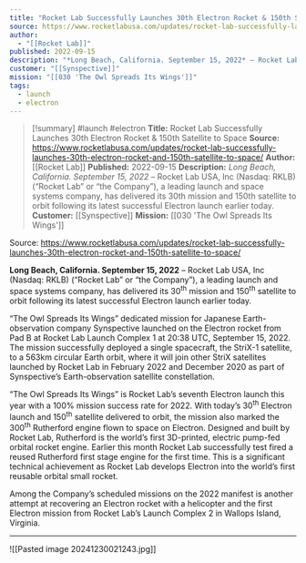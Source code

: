 ```yaml
---
title: "Rocket Lab Successfully Launches 30th Electron Rocket & 150th Satellite to Space "
source: https://www.rocketlabusa.com/updates/rocket-lab-successfully-launches-30th-electron-rocket-and-150th-satellite-to-space/
author:
  - "[[Rocket Lab]]"
published: 2022-09-15
description: "*Long Beach, California. September 15, 2022* – Rocket Lab USA, Inc (Nasdaq: RKLB) (“Rocket Lab” or “the Company”), a leading launch and space systems company, has delivered its 30th mission and 150th satellite to orbit following its latest successful Electron launch earlier today."
customer: "[[Synspective]]"
mission: "[[030 'The Owl Spreads Its Wings']]"
tags:
  - launch
  - electron
---
```

>[!summary]
#launch #electron
**Title:** Rocket Lab Successfully Launches 30th Electron Rocket & 150th Satellite to Space 
**Source:** https://www.rocketlabusa.com/updates/rocket-lab-successfully-launches-30th-electron-rocket-and-150th-satellite-to-space/
**Author:** [[Rocket Lab]]
**Published:** 2022-09-15
**Description:** *Long Beach, California. September 15, 2022* – Rocket Lab USA, Inc (Nasdaq: RKLB) (“Rocket Lab” or “the Company”), a leading launch and space systems company, has delivered its 30th mission and 150th satellite to orbit following its latest successful Electron launch earlier today.
**Customer:** [[Synspective]]
**Mission:** [[030 'The Owl Spreads Its Wings']]

Source: https://www.rocketlabusa.com/updates/rocket-lab-successfully-launches-30th-electron-rocket-and-150th-satellite-to-space/

**Long Beach, California. September 15, 2022** – Rocket Lab USA, Inc (Nasdaq: RKLB) (“Rocket Lab” or “the Company”), a leading launch and space systems company, has delivered its 30<sup>th</sup> mission and 150<sup>th</sup> satellite to orbit following its latest successful Electron launch earlier today.

“The Owl Spreads Its Wings” dedicated mission for Japanese Earth-observation company Synspective launched on the Electron rocket from Pad B at Rocket Lab Launch Complex 1 at 20:38 UTC, September 15, 2022. The mission successfully deployed a single spacecraft, the StriX-1 satellite, to a 563km circular Earth orbit, where it will join other StriX satellites launched by Rocket Lab in February 2022 and December 2020 as part of Synspective’s Earth-observation satellite constellation.

“The Owl Spreads Its Wings” is Rocket Lab’s seventh Electron launch this year with a 100% mission success rate for 2022. With today’s 30<sup>th</sup> Electron launch and 150<sup>th</sup> satellite delivered to orbit, the mission also marked the 300<sup>th</sup> Rutherford engine flown to space on Electron. Designed and built by Rocket Lab, Rutherford is the world’s first 3D-printed, electric pump-fed orbital rocket engine. Earlier this month Rocket Lab successfully test fired a reused Rutherford first stage engine for the first time. This is a significant technical achievement as Rocket Lab develops Electron into the world’s first reusable orbital small rocket.

Among the Company’s scheduled missions on the 2022 manifest is another attempt at recovering an Electron rocket with a helicopter and the first Electron mission from Rocket Lab’s Launch Complex 2 in Wallops Island, Virginia.

---

![[Pasted image 20241230021243.jpg]]